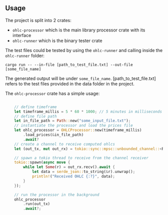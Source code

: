 ## Usage

The project is split into 2 crates:

- `ohlc-processor` which is the main library processor crate with its interface
- `ohlc-runner` which is the binary tester crate

The test files could be tested by using the `ohlc-runner` and calling inside the `ohlc-runner` folder:

`cargo run -- --in-file [path_to_test_file.txt] --out-file [some_file_name]`

The generated output will be under `some_file_name`. [path_to_test_file.txt] refers to the test files provided in the data folder in the project.

The `ohlc-processor` crate has a simple usage:

```rust

    // define timeframe
    let timeframe_millis = 5 * 60 * 1000; // 5 minutes in milliseconds
    // define file path
    let in_file_path = Path::new("some_input_file.txt");
    // instantiate the processor and load the prices file
    let ohlc_processor = OHLCProcessor::new(timeframe_millis)
        .load_prices(&in_file_path)
        .await?
    // create a channel to receive computed ohlcs
    let (out_tx, mut out_rx) = tokio::sync::mpsc::unbounded_channel::<RollingOHLC>();

    // spawn a tokio thread to receive from the channel receiver
    tokio::spawn(async move {
        while let Some(r) = out_rx.recv().await {
            let data = serde_json::to_string(&r).unwrap();
            println!("Received OHLC {:?}", data);
        }
    });

    // run the processor in the background
    ohlc_processor
        .run(out_tx)
        .await?;
```